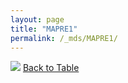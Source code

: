 ```yaml
---
layout: page
title: "MAPRE1"
permalink: /_mds/MAPRE1/
---
```


![](../../alns_9.28.22/aln_5HSAA063487_0.951.png?raw=true
)
[Back to Table](../../display)
